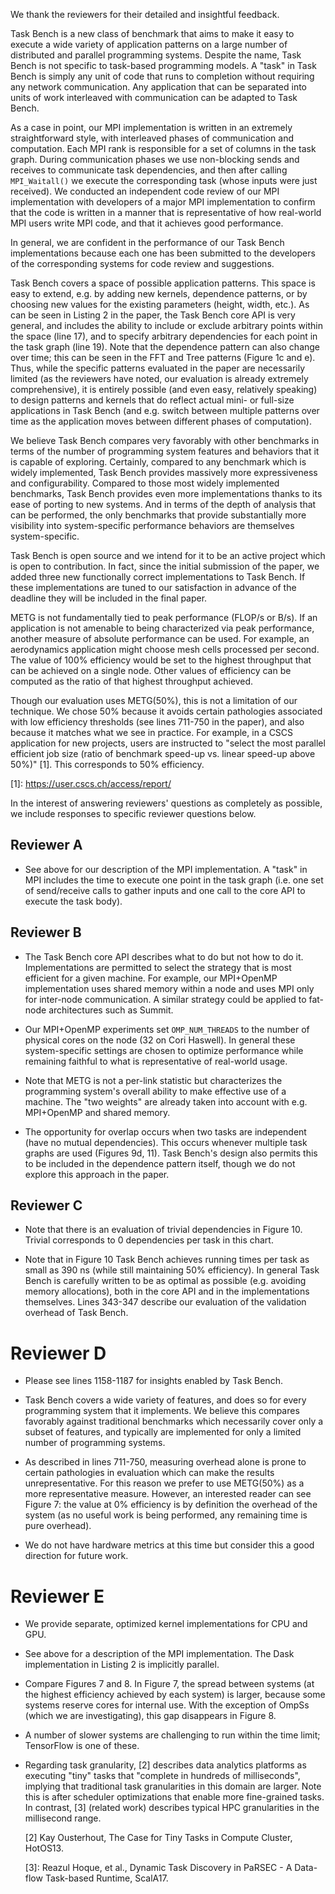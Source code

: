 We thank the reviewers for their detailed and insightful feedback.

Task Bench is a new class of benchmark that aims to make it easy to
execute a wide variety of application patterns on a large number of
distributed and parallel programming systems. Despite the name, Task
Bench is not specific to task-based programming models. A "task" in
Task Bench is simply any unit of code that runs to completion without
requiring any network communication. Any application that can be
separated into units of work interleaved with communication can be
adapted to Task Bench.

As a case in point, our MPI implementation is written in an extremely
straightforward style, with interleaved phases of communication and
computation. Each MPI rank is responsible for a set of columns in the
task graph. During communication phases we use non-blocking sends and
receives to communicate task dependencies, and then after calling
`MPI_Waitall()` we execute the corresponding task (whose inputs were
just received). We conducted an independent code review of our MPI
implementation with developers of a major MPI implementation to
confirm that the code is written in a manner that is representative of
how real-world MPI users write MPI code, and that it achieves good
performance.

In general, we are confident in the performance of our Task Bench
implementations because each one has been submitted to the developers
of the corresponding systems for code review and suggestions.

Task Bench covers a space of possible application patterns. This space
is easy to extend, e.g. by adding new kernels, dependence patterns, or
by choosing new values for the existing parameters (height, width,
etc.). As can be seen in Listing 2 in the paper, the Task Bench core
API is very general, and includes the ability to include or exclude
arbitrary points within the space (line 17), and to specify arbitrary
dependencies for each point in the task graph (line 19). Note that the
dependence pattern can also change over time; this can be seen in the
FFT and Tree patterns (Figure 1c and e). Thus, while the specific
patterns evaluated in the paper are necessarily limited (as the
reviewers have noted, our evaluation is already extremely
comprehensive), it is entirely possible (and even easy, relatively
speaking) to design patterns and kernels that do reflect actual mini-
or full-size applications in Task Bench (and e.g. switch between
multiple patterns over time as the application moves between different
phases of computation).

We believe Task Bench compares very favorably with other benchmarks in
terms of the number of programming system features and behaviors that
it is capable of exploring. Certainly, compared to any benchmark which
is widely implemented, Task Bench provides massively more
expressiveness and configurability. Compared to those most widely implemented benchmarks, Task Bench provides even more
implementations thanks to its ease of porting to new systems. And in terms of the depth of analysis that can be performed,
the only benchmarks that provide substantially more visibility into
system-specific performance behaviors are themselves system-specific.

Task Bench is open source and we intend for it to be an active project
which is open to contribution. In fact, since the initial submission
of the paper, we added three new functionally correct implementations
to Task Bench. If these implementations are tuned to our satisfaction
in advance of the deadline they will be included in the final paper.

METG is not fundamentally tied to peak performance (FLOP/s or B/s). If
an application is not amenable to being characterized via peak
performance, another measure of absolute performance can be used. For
example, an aerodynamics application might choose mesh cells processed
per second. The value of 100% efficiency would be set to the highest
throughput that can be achieved on a single node. Other values of
efficiency can be computed as the ratio of that highest throughput
achieved.

Though our evaluation uses METG(50%), this is not a limitation of
our technique. We chose 50% because it avoids certain pathologies associated
with low efficiency thresholds (see lines 711-750 in the paper), and
also because it matches what we see in practice. For
example, in a CSCS application for new projects, users are instructed
to "select the most parallel efficient job size (ratio of benchmark
speed-up vs. linear speed-up above 50%)" \[1]. This corresponds to 50\%
efficiency.

\[1]: https://user.cscs.ch/access/report/

In the interest of answering reviewers' questions as completely as
possible, we include responses to specific reviewer questions below.

## Reviewer A

  * See above for our description of the MPI implementation. A "task"
    in MPI includes the time to execute one point in the task graph (i.e. one set of send/receive calls
    to gather inputs and one call to
    the core API to execute the task body).

## Reviewer B

  * The Task Bench core API describes what to do but not how to do
    it. Implementations are permitted to select the strategy that is
    most efficient for a given machine. For example, our MPI+OpenMP
    implementation uses shared memory within a node and uses MPI only
    for inter-node communication. A similar strategy could be applied
    to fat-node architectures such as Summit.

  * Our MPI+OpenMP experiments set `OMP_NUM_THREADS` to the number of
    physical cores on the node (32 on Cori Haswell). In general these
    system-specific settings are chosen to optimize performance while
    remaining faithful to what is representative of real-world usage.

  * Note that METG is not a per-link statistic but characterizes the
    programming system's overall ability to make effective use of a
    machine. The "two weights" are already taken into account with
    e.g. MPI+OpenMP and shared memory.

  * The opportunity for overlap occurs when two tasks are independent
    (have no mutual dependencies). This occurs whenever multiple task
    graphs are used (Figures 9d, 11). Task Bench's design also permits
    this to be included in the dependence pattern itself, though we do
    not explore this approach in the paper.

## Reviewer C

  * Note that there is an evaluation of trivial dependencies in Figure 10. 
    Trivial corresponds to 0 dependencies per task in this chart.

  * Note that in Figure 10 Task Bench achieves running times per task
    as small as 390 ns (while still maintaining 50% efficiency). In
    general Task Bench is carefully written to be as optimal as
    possible (e.g. avoiding memory allocations), both in the core API
    and in the implementations themselves. Lines 343-347 describe our
    evaluation of the validation overhead of Task Bench.

# Reviewer D

  * Please see lines 1158-1187 for insights enabled by Task Bench.

  * Task Bench covers a wide variety of features, and does so for
    every programming system that it implements. We believe this
    compares favorably against traditional benchmarks which
    necessarily cover only a subset of features, and typically are
    implemented for only a limited number of programming systems.

  * As described in lines 711-750, measuring overhead alone is prone
    to certain pathologies in evaluation which can make the results
    unrepresentative. For this reason we prefer to use METG(50%) as a
    more representative measure. However, an interested reader can see
    Figure 7: the value at 0% efficiency is by definition the overhead
    of the system (as no useful work is being performed, any remaining time is pure overhead).

  * We do not have hardware metrics at this time but consider this a
    good direction for future work.

# Reviewer E

  * We provide separate, optimized kernel implementations for CPU and GPU.

  * See above for a description of the MPI implementation. The Dask
    implementation in Listing 2 is implicitly parallel.

  * Compare Figures 7 and 8. In Figure 7, the spread between systems
    (at the highest efficiency achieved by each system) is larger,
    because some systems reserve cores for internal use. With the
    exception of OmpSs (which we are investigating), this gap disappears in Figure 8.

  * A number of slower systems are challenging to run within the time
    limit; TensorFlow is one of these.

  * Regarding task granularity, \[2] describes data analytics
    platforms as executing "tiny" tasks that "complete in hundreds of
    milliseconds", implying that traditional task granularities in this domain are larger. Note this is after scheduler optimizations 
    that enable more fine-grained tasks. In
    contrast, \[3] (related work) describes typical HPC
    granularities in the millisecond range.

    \[2] Kay Ousterhout, The Case for Tiny Tasks in Compute Cluster,
    HotOS13.

    \[3]: Reazul Hoque, et al., Dynamic Task Discovery in PaRSEC - A
    Data-flow Task-based Runtime, ScalA17.
